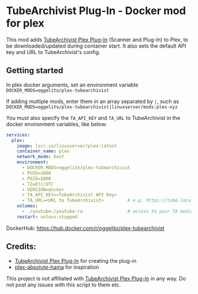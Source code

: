 # TubeArchivist Plug-In - Docker mod for plex

This mod adds [TubeArchivist Plex Plug-In](https://github.com/tubearchivist/tubearchivist-plex) (Scanner and Plug-In) to Plex, to be downloaded/updated during container start. It also sets the default API key and URL to TubeArchivist's config.


## Getting started

In plex docker arguments, set an environment variable `DOCKER_MODS=oggelito/plex-tubearchivist`

If adding multiple mods, enter them in an array separated by `|`, such as `DOCKER_MODS=oggelito/plex-tubearchivist|linuxserver/mods:plex-xyz`

You must also specify the ```TA_API_KEY``` and ```TA_URL``` to TubeArchivist in the docker environment variables, like below:

```yaml
services:
  plex:
    image: lscr.io/linuxserver/plex:latest
    container_name: plex
    network_mode: host
    environment:
      - DOCKER_MODS=oggelito/plex-tubearchivist
      - PUID=1000
      - PGID=1000
      - TZ=Etc/UTC
      - VERSION=docker
      - TA_API_KEY=<TubeArchivist API Key>
      - TA_URL=<URL to TubeArchivist>         # e.g. https://tube.local
    volumes:
      - ./youtube:/youtube:ro                 # access to your TA media folder
    restart: unless-stopped
```

DockerHub: https://hub.docker.com/r/oggelito/plex-tubearchivist

## Credits:

 - [TubeArchivist Plex Plug-In](https://github.com/tubearchivist/tubearchivist-plex) for creating the plug-in
 - [plex-absolute-hama](https://github.com/linuxserver/docker-mods/tree/plex-absolute-hama) for inspiration

This project is not affiliated with [TubeArchivist Plex Plug-In](https://github.com/tubearchivist/tubearchivist-plex) in any way. Do not post any issues with this script to them etc.

